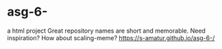 # asg-6-
a html project Great repository names are short and memorable. Need inspiration? How about scaling-meme?
https://s-amatur.github.io/asg-6-/
